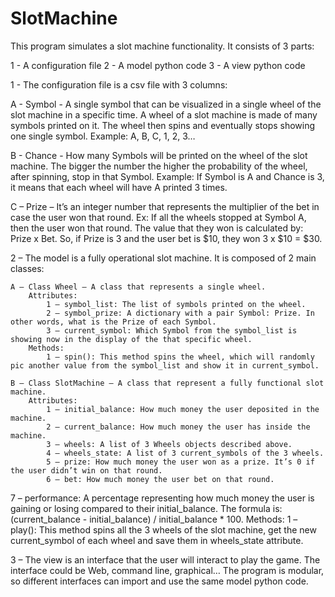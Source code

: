 # SlotMachine

This program simulates a slot machine functionality. It consists of 3 parts:

1 - A configuration file
2 - A model python code
3 - A view python code


1 - The configuration file is a csv file with 3 columns:

A - Symbol - A single symbol that can be visualized in a single wheel of the slot machine in a specific time. A wheel of a slot machine is made of many symbols printed on it. The wheel then spins and eventually stops showing one single symbol. Example: A, B, C, 1, 2, 3…

B - Chance - How many Symbols will be printed on the wheel of the slot machine. The bigger the number the higher the probability of the wheel, after spinning, stop in that Symbol. Example: If Symbol is A and Chance is 3, it means that each wheel will have A printed 3 times.

C – Prize – It’s an integer number that represents the multiplier of the bet in case the user won that round. Ex: If all the wheels stopped at Symbol A, then the user won that round. The value that they won is calculated by: Prize x Bet. So, if Prize is 3 and the user bet is $10, they won 3 x $10 = $30.


2 – The model is a fully operational slot machine. It is composed of 2 main classes:

	A – Class Wheel – A class that represents a single wheel. 
		Attributes:
			1 – symbol_list: The list of symbols printed on the wheel.
			2 – symbol_prize: A dictionary with a pair Symbol: Prize. In other words, what is the Prize of each Symbol.
			3 – current_symbol: Which Symbol from the symbol_list is showing now in the display of the that specific wheel.
		Methods:
			1 – spin(): This method spins the wheel, which will randomly pic another value from the symbol_list and show it in current_symbol.

	B – Class SlotMachine – A class that represent a fully functional slot machine.
		Attributes:
			1 – initial_balance: How much money the user deposited in the machine.
			2 – current_balance: How much money the user has inside the machine.
			3 – wheels: A list of 3 Wheels objects described above.
			4 – wheels_state: A list of 3 current_symbols of the 3 wheels.
			5 – prize: How much money the user won as a prize. It’s 0 if the user didn’t win on that round.
			6 – bet: How much money the user bet on that round.
7 – performance: A percentage representing how much money the user is gaining or losing compared to their initial_balance. The formula is: (current_balance - initial_balance) / initial_balance * 100.
		Methods:
			1 – play(): This method spins all the 3 wheels of the slot machine, get the new current_symbol of each wheel and save them in wheels_state attribute.

3 – The view is an interface that the user will interact to play the game. The interface could be Web, command line, graphical… The program is modular, so different interfaces can import and use the same model python code.
